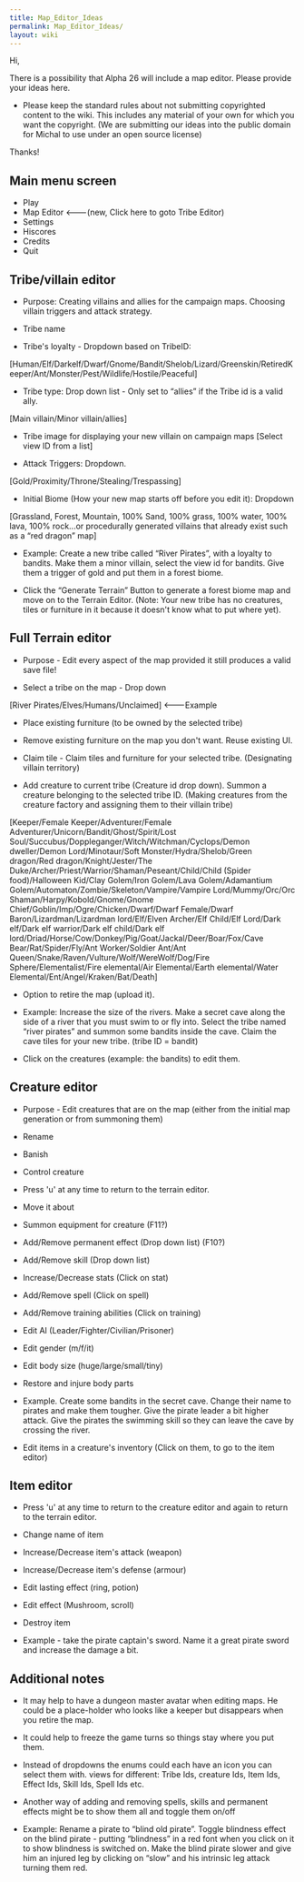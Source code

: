 ```yaml
---
title: Map_Editor_Ideas
permalink: Map_Editor_Ideas/
layout: wiki
---
```


Hi,

There is a possibility that Alpha 26 will include a map editor. Please
provide your ideas here.

-   Please keep the standard rules about not submitting copyrighted
    content to the wiki. This includes any material of your own for
    which you want the copyright. (We are submitting our ideas into the
    public domain for Michal to use under an open source license)

Thanks!

Main menu screen
----------------

-   Play
-   Map Editor &lt;---(new, Click here to goto Tribe Editor)
-   Settings
-   Hiscores
-   Credits
-   Quit

Tribe/villain editor
--------------------

-   Purpose: Creating villains and allies for the campaign maps.
    Choosing villain triggers and attack strategy.

<!-- -->

-   Tribe name

<!-- -->

-   Tribe's loyalty - Dropdown based on TribeID:

  
\[Human/Elf/Darkelf/Dwarf/Gnome/Bandit/Shelob/Lizard/Greenskin/RetiredKeeper/Ant/Monster/Pest/Wildlife/Hostile/Peaceful\]

-   Tribe type: Drop down list - Only set to “allies” if the Tribe id is
    a valid ally.

  
\[Main villain/Minor villain/allies\]

-   Tribe image for displaying your new villain on campaign maps
    \[Select view ID from a list\]

<!-- -->

-   Attack Triggers: Dropdown.

  
\[Gold/Proximity/Throne/Stealing/Trespassing\]

-   Initial Biome (How your new map starts off before you edit it):
    Dropdown

  
\[Grassland, Forest, Mountain, 100% Sand, 100% grass, 100% water, 100%
lava, 100% rock...or procedurally generated villains that already exist
such as a “red dragon” map\]

-   Example: Create a new tribe called “River Pirates”, with a loyalty
    to bandits. Make them a minor villain, select the view id for
    bandits. Give them a trigger of gold and put them in a forest biome.

<!-- -->

-   Click the “Generate Terrain” Button to generate a forest biome map
    and move on to the Terrain Editor. (Note: Your new tribe has no
    creatures, tiles or furniture in it because it doesn't know what to
    put where yet).

Full Terrain editor
-------------------

-   Purpose - Edit every aspect of the map provided it still produces a
    valid save file!

<!-- -->

-   Select a tribe on the map - Drop down

  
\[River Pirates/Elves/Humans/Unclaimed\] &lt;---Example

-   Place existing furniture (to be owned by the selected tribe)

<!-- -->

-   Remove existing furniture on the map you don't want. Reuse existing
    UI.

<!-- -->

-   Claim tile - Claim tiles and furniture for your selected tribe.
    (Designating villain territory)

<!-- -->

-   Add creature to current tribe (Creature id drop down). Summon a
    creature belonging to the selected tribe ID. (Making creatures from
    the creature factory and assigning them to their villain tribe)

  
\[Keeper/Female Keeper/Adventurer/Female
Adventurer/Unicorn/Bandit/Ghost/Spirit/Lost
Soul/Succubus/Doppleganger/Witch/Witchman/Cyclops/Demon dweller/Demon
Lord/Minotaur/Soft Monster/Hydra/Shelob/Green dragon/Red
dragon/Knight/Jester/The
Duke/Archer/Priest/Warrior/Shaman/Peseant/Child/Child (Spider
food)/Halloween Kid/Clay Golem/Iron Golem/Lava Golem/Adamantium
Golem/Automaton/Zombie/Skeleton/Vampire/Vampire Lord/Mummy/Orc/Orc
Shaman/Harpy/Kobold/Gnome/Gnome
Chief/Goblin/Imp/Ogre/Chicken/Dwarf/Dwarf Female/Dwarf
Baron/Lizardman/Lizardman lord/Elf/Elven Archer/Elf Child/Elf Lord/Dark
elf/Dark elf warrior/Dark elf child/Dark elf
lord/Driad/Horse/Cow/Donkey/Pig/Goat/Jackal/Deer/Boar/Fox/Cave
Bear/Rat/Spider/Fly/Ant Worker/Soldier Ant/Ant
Queen/Snake/Raven/Vulture/Wolf/WereWolf/Dog/Fire
Sphere/Elementalist/Fire elemental/Air Elemental/Earth elemental/Water
Elemental/Ent/Angel/Kraken/Bat/Death\]

-   Option to retire the map (upload it).

<!-- -->

-   Example: Increase the size of the rivers. Make a secret cave along
    the side of a river that you must swim to or fly into. Select the
    tribe named “river pirates” and summon some bandits inside the cave.
    Claim the cave tiles for your new tribe. (tribe ID = bandit)

<!-- -->

-   Click on the creatures (example: the bandits) to edit them.

Creature editor
---------------

-   Purpose - Edit creatures that are on the map (either from the
    initial map generation or from summoning them)

<!-- -->

-   Rename

<!-- -->

-   Banish

<!-- -->

-   Control creature

<!-- -->

-   Press 'u' at any time to return to the terrain editor.

<!-- -->

-   Move it about

<!-- -->

-   Summon equipment for creature (F11?)

<!-- -->

-   Add/Remove permanent effect (Drop down list) (F10?)

<!-- -->

-   Add/Remove skill (Drop down list)

<!-- -->

-   Increase/Decrease stats (Click on stat)

<!-- -->

-   Add/Remove spell (Click on spell)

<!-- -->

-   Add/Remove training abilities (Click on training)

<!-- -->

-   Edit AI (Leader/Fighter/Civilian/Prisoner)

<!-- -->

-   Edit gender (m/f/it)

<!-- -->

-   Edit body size (huge/large/small/tiny)

<!-- -->

-   Restore and injure body parts

<!-- -->

-   Example. Create some bandits in the secret cave. Change their name
    to pirates and make them tougher. Give the pirate leader a bit
    higher attack. Give the pirates the swimming skill so they can leave
    the cave by crossing the river.

<!-- -->

-   Edit items in a creature's inventory (Click on them, to go to the
    item editor)

Item editor
-----------

-   Press 'u' at any time to return to the creature editor and again to
    return to the terrain editor.

<!-- -->

-   Change name of item

<!-- -->

-   Increase/Decrease item's attack (weapon)

<!-- -->

-   Increase/Decrease item's defense (armour)

<!-- -->

-   Edit lasting effect (ring, potion)

<!-- -->

-   Edit effect (Mushroom, scroll)

<!-- -->

-   Destroy item

<!-- -->

-   Example - take the pirate captain's sword. Name it a great pirate
    sword and increase the damage a bit.

Additional notes
----------------

-   It may help to have a dungeon master avatar when editing maps. He
    could be a place-holder who looks like a keeper but disappears when
    you retire the map.

<!-- -->

-   It could help to freeze the game turns so things stay where you put
    them.

<!-- -->

-   Instead of dropdowns the enums could each have an icon you can
    select them with. views for different: Tribe Ids, creature Ids, Item
    Ids, Effect Ids, Skill Ids, Spell Ids etc.

<!-- -->

-   Another way of adding and removing spells, skills and permanent
    effects might be to show them all and toggle them on/off

<!-- -->

-   Example: Rename a pirate to “blind old pirate”. Toggle blindness
    effect on the blind pirate - putting “blindness” in a red font when
    you click on it to show blindness is switched on. Make the blind
    pirate slower and give him an injured leg by clicking on “slow” and
    his intrinsic leg attack turning them red.

